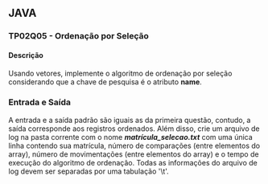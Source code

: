 ## JAVA
### TP02Q05 - Ordenação por Seleção
#### Descrição
Usando vetores, implemente o algoritmo de ordenação por seleção considerando que a chave de pesquisa é o atributo **name**.

### Entrada e Saída
A entrada e a saída padrão são iguais as da primeira questão, contudo, a saída corresponde aos registros ordenados. Além disso, crie um arquivo de log na pasta corrente com o nome ***matrícula_selecao.txt*** com uma única linha contendo sua matrícula, número de comparações (entre elementos do array), número de movimentações (entre elementos do array) e o tempo de execução do algoritmo de ordenação. Todas as informações do arquivo de log devem ser separadas por uma tabulação '\t'.